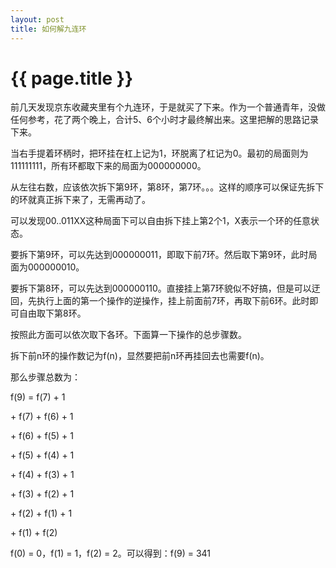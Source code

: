 ```yaml
---
layout: post
title: 如何解九连环
---
```


{{ page.title }}
===============

前几天发现京东收藏夹里有个九连环，于是就买了下来。作为一个普通青年，没做任何参考，花了两个晚上，合计5、6个小时才最终解出来。这里把解的思路记录下来。

当右手提着环柄时，把环挂在杠上记为1，环脱离了杠记为0。最初的局面则为111111111，所有环都取下来的局面为000000000。

从左往右数，应该依次拆下第9环，第8环，第7环。。。这样的顺序可以保证先拆下的环就真正拆下来了，无需再动了。

可以发现00..011XX这种局面下可以自由拆下挂上第2个1，X表示一个环的任意状态。

要拆下第9环，可以先达到000000011，即取下前7环。然后取下第9环，此时局面为000000010。

要拆下第8环，可以先达到000000110。直接挂上第7环貌似不好搞，但是可以迂回，先执行上面的第一个操作的逆操作，挂上前面前7环，再取下前6环。此时即可自由取下第8环。

按照此方面可以依次取下各环。下面算一下操作的总步骤数。

拆下前n环的操作数记为f(n)，显然要把前n环再挂回去也需要f(n)。

那么步骤总数为：

f(9) = f(7) + 1

 \+ f(7) + f(6) + 1

 \+ f(6) + f(5) + 1

 \+ f(5) + f(4) + 1

 \+ f(4) + f(3) + 1

 \+ f(3) + f(2) + 1

 \+ f(2) + f(1) + 1

 \+ f(1) + f(2)

f(0) = 0，f(1) = 1，f(2) = 2。可以得到：f(9) = 341
